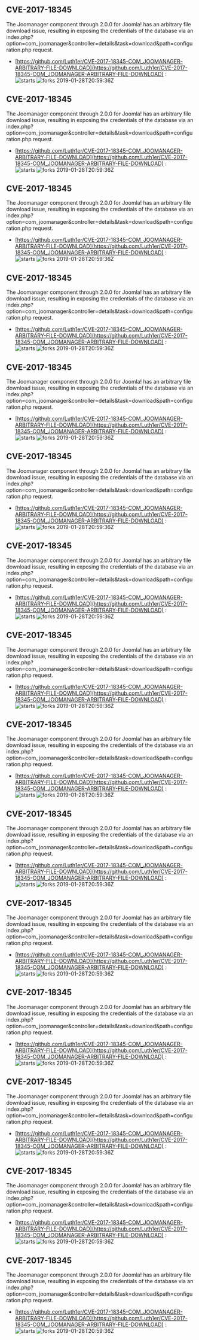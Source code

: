 ## CVE-2017-18345
 The Joomanager component through 2.0.0 for Joomla! has an arbitrary file download issue, resulting in exposing the credentials of the database via an index.php?option=com_joomanager&controller=details&task=download&path=configuration.php request.

- [https://github.com/Luth1er/CVE-2017-18345-COM_JOOMANAGER-ARBITRARY-FILE-DOWNLOAD](https://github.com/Luth1er/CVE-2017-18345-COM_JOOMANAGER-ARBITRARY-FILE-DOWNLOAD) :  
![starts](https://img.shields.io/github/stars/Luth1er/CVE-2017-18345-COM_JOOMANAGER-ARBITRARY-FILE-DOWNLOAD.svg) 
![forks](https://img.shields.io/github/forks/Luth1er/CVE-2017-18345-COM_JOOMANAGER-ARBITRARY-FILE-DOWNLOAD.svg) 
2019-01-28T20:59:36Z

## CVE-2017-18345
 The Joomanager component through 2.0.0 for Joomla! has an arbitrary file download issue, resulting in exposing the credentials of the database via an index.php?option=com_joomanager&controller=details&task=download&path=configuration.php request.

- [https://github.com/Luth1er/CVE-2017-18345-COM_JOOMANAGER-ARBITRARY-FILE-DOWNLOAD](https://github.com/Luth1er/CVE-2017-18345-COM_JOOMANAGER-ARBITRARY-FILE-DOWNLOAD) :  
![starts](https://img.shields.io/github/stars/Luth1er/CVE-2017-18345-COM_JOOMANAGER-ARBITRARY-FILE-DOWNLOAD.svg) 
![forks](https://img.shields.io/github/forks/Luth1er/CVE-2017-18345-COM_JOOMANAGER-ARBITRARY-FILE-DOWNLOAD.svg) 
2019-01-28T20:59:36Z

## CVE-2017-18345
 The Joomanager component through 2.0.0 for Joomla! has an arbitrary file download issue, resulting in exposing the credentials of the database via an index.php?option=com_joomanager&controller=details&task=download&path=configuration.php request.

- [https://github.com/Luth1er/CVE-2017-18345-COM_JOOMANAGER-ARBITRARY-FILE-DOWNLOAD](https://github.com/Luth1er/CVE-2017-18345-COM_JOOMANAGER-ARBITRARY-FILE-DOWNLOAD) :  
![starts](https://img.shields.io/github/stars/Luth1er/CVE-2017-18345-COM_JOOMANAGER-ARBITRARY-FILE-DOWNLOAD.svg) 
![forks](https://img.shields.io/github/forks/Luth1er/CVE-2017-18345-COM_JOOMANAGER-ARBITRARY-FILE-DOWNLOAD.svg) 
2019-01-28T20:59:36Z

## CVE-2017-18345
 The Joomanager component through 2.0.0 for Joomla! has an arbitrary file download issue, resulting in exposing the credentials of the database via an index.php?option=com_joomanager&controller=details&task=download&path=configuration.php request.

- [https://github.com/Luth1er/CVE-2017-18345-COM_JOOMANAGER-ARBITRARY-FILE-DOWNLOAD](https://github.com/Luth1er/CVE-2017-18345-COM_JOOMANAGER-ARBITRARY-FILE-DOWNLOAD) :  
![starts](https://img.shields.io/github/stars/Luth1er/CVE-2017-18345-COM_JOOMANAGER-ARBITRARY-FILE-DOWNLOAD.svg) 
![forks](https://img.shields.io/github/forks/Luth1er/CVE-2017-18345-COM_JOOMANAGER-ARBITRARY-FILE-DOWNLOAD.svg) 
2019-01-28T20:59:36Z

## CVE-2017-18345
 The Joomanager component through 2.0.0 for Joomla! has an arbitrary file download issue, resulting in exposing the credentials of the database via an index.php?option=com_joomanager&controller=details&task=download&path=configuration.php request.

- [https://github.com/Luth1er/CVE-2017-18345-COM_JOOMANAGER-ARBITRARY-FILE-DOWNLOAD](https://github.com/Luth1er/CVE-2017-18345-COM_JOOMANAGER-ARBITRARY-FILE-DOWNLOAD) :  
![starts](https://img.shields.io/github/stars/Luth1er/CVE-2017-18345-COM_JOOMANAGER-ARBITRARY-FILE-DOWNLOAD.svg) 
![forks](https://img.shields.io/github/forks/Luth1er/CVE-2017-18345-COM_JOOMANAGER-ARBITRARY-FILE-DOWNLOAD.svg) 
2019-01-28T20:59:36Z

## CVE-2017-18345
 The Joomanager component through 2.0.0 for Joomla! has an arbitrary file download issue, resulting in exposing the credentials of the database via an index.php?option=com_joomanager&controller=details&task=download&path=configuration.php request.

- [https://github.com/Luth1er/CVE-2017-18345-COM_JOOMANAGER-ARBITRARY-FILE-DOWNLOAD](https://github.com/Luth1er/CVE-2017-18345-COM_JOOMANAGER-ARBITRARY-FILE-DOWNLOAD) :  
![starts](https://img.shields.io/github/stars/Luth1er/CVE-2017-18345-COM_JOOMANAGER-ARBITRARY-FILE-DOWNLOAD.svg) 
![forks](https://img.shields.io/github/forks/Luth1er/CVE-2017-18345-COM_JOOMANAGER-ARBITRARY-FILE-DOWNLOAD.svg) 
2019-01-28T20:59:36Z

## CVE-2017-18345
 The Joomanager component through 2.0.0 for Joomla! has an arbitrary file download issue, resulting in exposing the credentials of the database via an index.php?option=com_joomanager&controller=details&task=download&path=configuration.php request.

- [https://github.com/Luth1er/CVE-2017-18345-COM_JOOMANAGER-ARBITRARY-FILE-DOWNLOAD](https://github.com/Luth1er/CVE-2017-18345-COM_JOOMANAGER-ARBITRARY-FILE-DOWNLOAD) :  
![starts](https://img.shields.io/github/stars/Luth1er/CVE-2017-18345-COM_JOOMANAGER-ARBITRARY-FILE-DOWNLOAD.svg) 
![forks](https://img.shields.io/github/forks/Luth1er/CVE-2017-18345-COM_JOOMANAGER-ARBITRARY-FILE-DOWNLOAD.svg) 
2019-01-28T20:59:36Z

## CVE-2017-18345
 The Joomanager component through 2.0.0 for Joomla! has an arbitrary file download issue, resulting in exposing the credentials of the database via an index.php?option=com_joomanager&controller=details&task=download&path=configuration.php request.

- [https://github.com/Luth1er/CVE-2017-18345-COM_JOOMANAGER-ARBITRARY-FILE-DOWNLOAD](https://github.com/Luth1er/CVE-2017-18345-COM_JOOMANAGER-ARBITRARY-FILE-DOWNLOAD) :  
![starts](https://img.shields.io/github/stars/Luth1er/CVE-2017-18345-COM_JOOMANAGER-ARBITRARY-FILE-DOWNLOAD.svg) 
![forks](https://img.shields.io/github/forks/Luth1er/CVE-2017-18345-COM_JOOMANAGER-ARBITRARY-FILE-DOWNLOAD.svg) 
2019-01-28T20:59:36Z

## CVE-2017-18345
 The Joomanager component through 2.0.0 for Joomla! has an arbitrary file download issue, resulting in exposing the credentials of the database via an index.php?option=com_joomanager&controller=details&task=download&path=configuration.php request.

- [https://github.com/Luth1er/CVE-2017-18345-COM_JOOMANAGER-ARBITRARY-FILE-DOWNLOAD](https://github.com/Luth1er/CVE-2017-18345-COM_JOOMANAGER-ARBITRARY-FILE-DOWNLOAD) :  
![starts](https://img.shields.io/github/stars/Luth1er/CVE-2017-18345-COM_JOOMANAGER-ARBITRARY-FILE-DOWNLOAD.svg) 
![forks](https://img.shields.io/github/forks/Luth1er/CVE-2017-18345-COM_JOOMANAGER-ARBITRARY-FILE-DOWNLOAD.svg) 
2019-01-28T20:59:36Z

## CVE-2017-18345
 The Joomanager component through 2.0.0 for Joomla! has an arbitrary file download issue, resulting in exposing the credentials of the database via an index.php?option=com_joomanager&controller=details&task=download&path=configuration.php request.

- [https://github.com/Luth1er/CVE-2017-18345-COM_JOOMANAGER-ARBITRARY-FILE-DOWNLOAD](https://github.com/Luth1er/CVE-2017-18345-COM_JOOMANAGER-ARBITRARY-FILE-DOWNLOAD) :  
![starts](https://img.shields.io/github/stars/Luth1er/CVE-2017-18345-COM_JOOMANAGER-ARBITRARY-FILE-DOWNLOAD.svg) 
![forks](https://img.shields.io/github/forks/Luth1er/CVE-2017-18345-COM_JOOMANAGER-ARBITRARY-FILE-DOWNLOAD.svg) 
2019-01-28T20:59:36Z

## CVE-2017-18345
 The Joomanager component through 2.0.0 for Joomla! has an arbitrary file download issue, resulting in exposing the credentials of the database via an index.php?option=com_joomanager&controller=details&task=download&path=configuration.php request.

- [https://github.com/Luth1er/CVE-2017-18345-COM_JOOMANAGER-ARBITRARY-FILE-DOWNLOAD](https://github.com/Luth1er/CVE-2017-18345-COM_JOOMANAGER-ARBITRARY-FILE-DOWNLOAD) :  
![starts](https://img.shields.io/github/stars/Luth1er/CVE-2017-18345-COM_JOOMANAGER-ARBITRARY-FILE-DOWNLOAD.svg) 
![forks](https://img.shields.io/github/forks/Luth1er/CVE-2017-18345-COM_JOOMANAGER-ARBITRARY-FILE-DOWNLOAD.svg) 
2019-01-28T20:59:36Z

## CVE-2017-18345
 The Joomanager component through 2.0.0 for Joomla! has an arbitrary file download issue, resulting in exposing the credentials of the database via an index.php?option=com_joomanager&controller=details&task=download&path=configuration.php request.

- [https://github.com/Luth1er/CVE-2017-18345-COM_JOOMANAGER-ARBITRARY-FILE-DOWNLOAD](https://github.com/Luth1er/CVE-2017-18345-COM_JOOMANAGER-ARBITRARY-FILE-DOWNLOAD) :  
![starts](https://img.shields.io/github/stars/Luth1er/CVE-2017-18345-COM_JOOMANAGER-ARBITRARY-FILE-DOWNLOAD.svg) 
![forks](https://img.shields.io/github/forks/Luth1er/CVE-2017-18345-COM_JOOMANAGER-ARBITRARY-FILE-DOWNLOAD.svg) 
2019-01-28T20:59:36Z

## CVE-2017-18345
 The Joomanager component through 2.0.0 for Joomla! has an arbitrary file download issue, resulting in exposing the credentials of the database via an index.php?option=com_joomanager&controller=details&task=download&path=configuration.php request.

- [https://github.com/Luth1er/CVE-2017-18345-COM_JOOMANAGER-ARBITRARY-FILE-DOWNLOAD](https://github.com/Luth1er/CVE-2017-18345-COM_JOOMANAGER-ARBITRARY-FILE-DOWNLOAD) :  
![starts](https://img.shields.io/github/stars/Luth1er/CVE-2017-18345-COM_JOOMANAGER-ARBITRARY-FILE-DOWNLOAD.svg) 
![forks](https://img.shields.io/github/forks/Luth1er/CVE-2017-18345-COM_JOOMANAGER-ARBITRARY-FILE-DOWNLOAD.svg) 
2019-01-28T20:59:36Z

## CVE-2017-18345
 The Joomanager component through 2.0.0 for Joomla! has an arbitrary file download issue, resulting in exposing the credentials of the database via an index.php?option=com_joomanager&controller=details&task=download&path=configuration.php request.

- [https://github.com/Luth1er/CVE-2017-18345-COM_JOOMANAGER-ARBITRARY-FILE-DOWNLOAD](https://github.com/Luth1er/CVE-2017-18345-COM_JOOMANAGER-ARBITRARY-FILE-DOWNLOAD) :  
![starts](https://img.shields.io/github/stars/Luth1er/CVE-2017-18345-COM_JOOMANAGER-ARBITRARY-FILE-DOWNLOAD.svg) 
![forks](https://img.shields.io/github/forks/Luth1er/CVE-2017-18345-COM_JOOMANAGER-ARBITRARY-FILE-DOWNLOAD.svg) 
2019-01-28T20:59:36Z

## CVE-2017-18345
 The Joomanager component through 2.0.0 for Joomla! has an arbitrary file download issue, resulting in exposing the credentials of the database via an index.php?option=com_joomanager&controller=details&task=download&path=configuration.php request.

- [https://github.com/Luth1er/CVE-2017-18345-COM_JOOMANAGER-ARBITRARY-FILE-DOWNLOAD](https://github.com/Luth1er/CVE-2017-18345-COM_JOOMANAGER-ARBITRARY-FILE-DOWNLOAD) :  
![starts](https://img.shields.io/github/stars/Luth1er/CVE-2017-18345-COM_JOOMANAGER-ARBITRARY-FILE-DOWNLOAD.svg) 
![forks](https://img.shields.io/github/forks/Luth1er/CVE-2017-18345-COM_JOOMANAGER-ARBITRARY-FILE-DOWNLOAD.svg) 
2019-01-28T20:59:36Z


